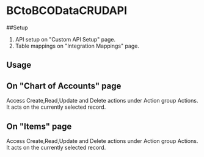 # BCtoBCODataCRUDAPI
##Setup
1) API setup on "Custom API Setup" page.
2) Table mappings on "Integration Mappings" page.

## Usage
## On "Chart of Accounts" page
Access Create,Read,Update and Delete actions under Action group Actions. It acts on the currently selected record.

## On "Items" page
Access Create,Read,Update and Delete actions under Action group Actions. It acts on the currently selected record.

